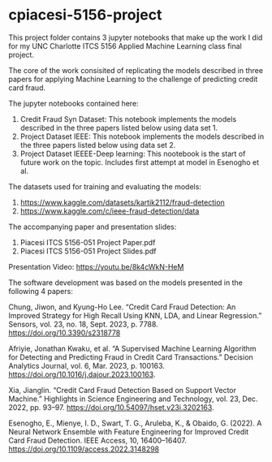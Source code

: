 # cpiacesi-5156-project
This project folder contains 3 jupyter notebooks that make up the work I did for my UNC Charlotte ITCS 5156 Applied Machine Learning class final project.

The core of the work consisited of replicating the models described in three papers for applying Machine Learning to the challenge of 
predicting credit card fraud.

The jupyter notebooks contained here:
1. Credit Fraud Syn Dataset:  This notebook implements the models described in the three papers listed below using data set 1.
2. Project Dataset IEEE:  This notebook implements the models described in the three papers listed below using data set 2.
3. Project Dataset IEEEE-Deep learning:  This nootebook is the start of future work on the topic.  Includes first attempt at model in Esenogho et al.


The datasets used for training and evaluating the models:
1. https://www.kaggle.com/datasets/kartik2112/fraud-detection
2. https://www.kaggle.com/c/ieee-fraud-detection/data

The accompanying paper and presentation slides:
1. Piacesi ITCS 5156-051 Project Paper.pdf
2. Piacesi ITCS 5156-051 Project Slides.pdf

Presentation Video:  https://youtu.be/8k4cWkN-HeM

The software development was based on the models presented in the following 4 papers:

Chung, Jiwon, and Kyung-Ho Lee. “Credit Card Fraud Detection: An Improved 
Strategy for High Recall Using KNN, LDA, and Linear Regression.” Sensors, 
vol. 23, no. 18, Sept. 2023, p. 7788. https://doi.org/10.3390/s2318778

Afriyie, Jonathan Kwaku, et al. “A Supervised 
Machine Learning Algorithm for Detecting and 
Predicting Fraud in Credit Card Transactions.” 
Decision Analytics Journal, vol. 6, Mar. 2023, p. 
100163. https://doi.org/10.1016/j.dajour.2023.100163.

Xia, Jianglin. “Credit Card Fraud Detection Based on 
Support Vector Machine.” Highlights in Science 
Engineering and Technology, vol. 23, Dec. 2022, pp. 
93–97. https://doi.org/10.54097/hset.v23i.3202163.

Esenogho, E., Mienye, I. D., Swart, T. G., Aruleba, K., & Obaido, G. (2022).
A Neural Network Ensemble with Feature Engineering for Improved Credit Card Fraud Detection.
IEEE Access, 10, 16400–16407. https://doi.org/10.1109/access.2022.3148298
